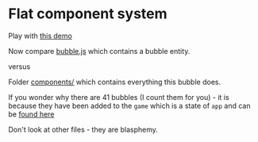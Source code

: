 Flat component system
===

Play with [this demo](http://rezoner.net/labs/fcs)

Now compare [bubble.js](https://github.com/rezoner/FCS/blob/master/script/entities/bubble.js) which contains a bubble entity.

versus 

Folder [components/](https://github.com/rezoner/FCS/tree/master/script/components) which contains everything this bubble does.

If you wonder why there are 41 bubbles (I count them for you) - it is because they have been added to the
`game` which is a state of `app` and can be [found here](https://github.com/rezoner/FCS/blob/master/script/app/game.js)


Don't look at other files - they are blasphemy.


